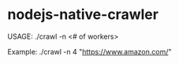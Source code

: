 # nodejs-native-crawler

USAGE: ./crawl -n <# of workers> <URL>
  
Example:
  ./crawl -n 4 "https://www.amazon.com/"
